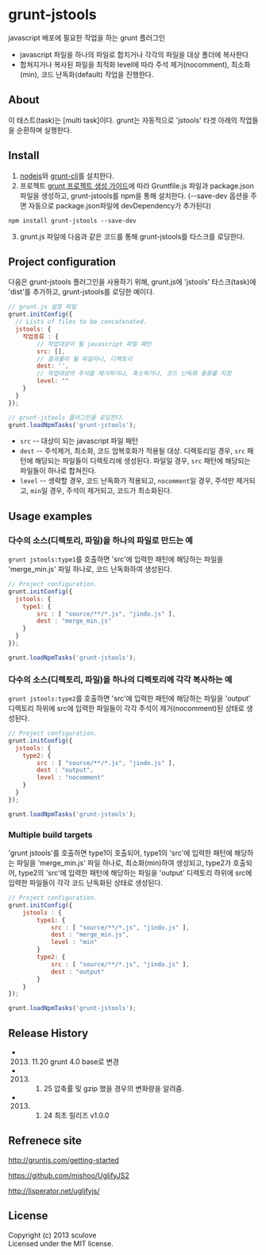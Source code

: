 # grunt-jstools
javascript 배포에 필요한 작업을 하는 grunt 플러그인

- javascript 파일을 하나의 파일로 합치거나 각각의 파일을 대상 폴더에 복사한다
- 합쳐지거나 복사된 파일을 최적화 level에 따라 주석 제거(nocomment), 최소화(min), 코드 난독화(default) 작업을 진행한다.


## About
이 태스트(task)는 [multi task]이다. grunt는 자동적으로 'jstools' 타겟 아래의 작업들을 순환하며 실행한다.


## Install
1. [nodejs]와 [grunt-cli]를 설치한다.
2. 프로젝트 [grunt 프로젝트 생성 가이드][getting-started]에 따라 Gruntfile.js 파일과 package.json 파일을 생성하고, grunt-jstools를 npm을 통해 설치한다. (--save-dev 옵션을 주면 자동으로 package.json파일에 devDependency가 추가된다)
```
npm install grunt-jstools --save-dev
```
3. grunt.js 파일에 다음과 같은 코드를 통해 grunt-jstools를 타스크를 로딩한다.

[nodejs]: http://nodejs.org/
[grunt-cli]: http://gruntjs.com/getting-started#installing-the-cli
[getting-started]: http://gruntjs.com/getting-started#preparing-a-new-grunt-project


## Project configuration
다음은 grunt-jstools 플러그인을 사용하기 위해, grunt.js에 'jstools' 타스크(task)에 'dist'를 추가하고, grunt-jstools를 로딩한 예이다.

```javascript
// grunt.js 설정 파일
grunt.initConfig({
  // Lists of files to be concatenated.
  jstools: {
  	작업종류 : {
  		// 작업대상이 될 javascript 파일 패턴
		src: [],
		// 결과물이 될 파일이나, 디렉토리
		dest: '',
		// 작업대상의 주석을 제거하거나, 축소하거나, 코드 난독화 종류를 지정
		level: ""
  	}
  }
});

// grunt-jstools 플러그인을 로딩한다. 
grunt.loadNpmTasks('grunt-jstools');
```

- `src` -- 대상이 되는 javascript 파일 패턴
- `dest` -- 주석제거, 최소화, 코드 암복호화가 적용될 대상. 디렉토리일 경우, `src` 패턴에 해당되는 파일들이 디렉토리에 생성된다. 파일일 경우, `src` 패턴에 해당되는 파일들이 하나로 합쳐진다.
- `level` -- 생략할 경우, 코드 난독화가 적용되고, `nocomment`일 경우, 주석만 제거되고, `min`일 경우, 주석이 제거되고, 코드가 최소화된다.


## Usage examples

### 다수의 소스(디렉토리, 파일)을 하나의 파일로 만드는 예
`grunt jstools:type1`를 호출하면 'src'에 입력한 패턴에 해당하는 파일을 'merge_min.js' 파일 하나로, 코드 난독화하여 생성된다.
```javascript
// Project configuration.
grunt.initConfig({
  jstools: {
    type1: {
		src : [ "source/**/*.js", "jindo.js" ],
		dest : "merge_min.js"
    }
  }
});

grunt.loadNpmTasks('grunt-jstools');
```

### 다수의 소스(디렉토리, 파일)을 하나의 디렉토리에 각각 복사하는 예
`grunt jstools:type2`를 호출하면 'src'에 입력한 패턴에 해당하는 파일을 'output' 디렉토리 하위에 src에 입력한 파일들이 각각 주석이 제거(nocomment)된 상태로 생성된다.
```javascript
// Project configuration.
grunt.initConfig({
  jstools: {
    type2: {
		src : [ "source/**/*.js", "jindo.js" ],
		dest : "output",
		level : "nocomment"
    }
  }
});

grunt.loadNpmTasks('grunt-jstools');
```

### Multiple build targets
'grunt jstools'를 호출하면 
type1이 호출되어, type1의 'src'에 입력한 패턴에 해당하는 파일을 'merge_min.js' 파일 하나로, 최소화(min)하여 생성되고,
type2가 호출되어, type2의 'src'에 입력한 패턴에 해당하는 파일을 'output' 디렉토리 하위에 src에 입력한 파일들이 각각 코드 난독화된 상태로 생성된다.

```javascript
// Project configuration.
grunt.initConfig({
	jstools : {
		type1: {
			src : [ "source/**/*.js", "jindo.js" ],
			dest : "merge_min.js",
			level : "min"
		}
		type2: {
			src : [ "source/**/*.js", "jindo.js" ],
			dest : "output"
		}
	}
});

grunt.loadNpmTasks('grunt-jstools');
```


## Release History
- 2013. 11.20 grunt 4.0 base로 변경
- 2013. 1. 25 압축률 및 gzip 했을 경우의 변화량을 알려줌.
- 2013. 1. 24 최초 릴리즈 v1.0.0



## Refrenece site
http://gruntjs.com/getting-started

https://github.com/mishoo/UglifyJS2

http://lisperator.net/uglifyjs/


## License
Copyright (c) 2013 sculove  
Licensed under the MIT license.
